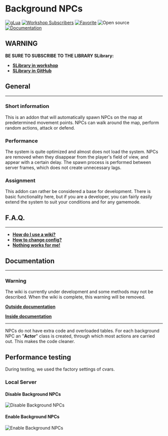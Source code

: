 # Background NPCs

[![gLua](https://img.shields.io/badge/Language-gLua-blue.svg)](https://wiki.facepunch.com/gmod)
[![Workshop Subscribers](https://img.shields.io/badge/Workshop-Over_50000_sub.-green.svg)](https://steamcommunity.com/sharedfiles/filedetails/?id=2341497926)
[![Favorite](https://img.shields.io/badge/Favorite-Over_5000_fav.-1abc9c.svg)](https://steamcommunity.com/sharedfiles/filedetails/?id=2341497926)
![Open source](https://img.shields.io/badge/Open_source-yes-brightgreen.svg)
[![Documentation](https://img.shields.io/badge/Documentation-In_developing-yellow.svg)](https://background-npcs.itpony.ru/wiki)

## WARNING
**BE SURE TO SUBSCRIBE TO THE LIBRARY SLibrary:**
* **[SLibrary in workshop](https://steamcommunity.com/workshop/filedetails/?id=2404080563)**
* **[SLibrary in GitHub](https://github.com/Shark-vil/slib-garrysmod)**

## General
***
### **Short information**
This is an addon that will automatically spawn NPCs on the map at predetermined movement points. NPCs can walk around the map, perform random actions, attack or defend.

### **Performance**
The system is quite optimized and almost does not load the system. NPCs are removed when they disappear from the player's field of view, and appear with a certain delay. The spawn process is performed between server frames, which does not create unnecessary lags.

### **Assignment**
This addon can rather be considered a base for development. There is basic functionality here, but if you are a developer, you can fairly easily extend the system to suit your conditions and for any gamemode.

## F.A.Q.
***
* **[How do I use a wiki?](https://background-npcs.itpony.ru/wiki/How%20do%20I%20use%20a%20wiki?)**
* **[How to change config?](https://background-npcs.itpony.ru/wiki/How%20to%20change%20config)**
* **[Nothing works for me!](https://background-npcs.itpony.ru/wiki/Nothing%20works%20for%20me!)**

## Documentation
***
### **Warning**
The wiki is currently under development and some methods may not be described. When the wiki is complete, this warning will be removed.

**[Outside documentation](https://background-npcs.itpony.ru)**

**[Inside documentation](https://shark-vil.github.io/background-citizens)**

---

NPCs do not have extra code and overloaded tables. For each background NPC an "**Actor**" class is created, through which most actions are carried out. This makes the code cleaner.

## Performance testing
During testing, we used the factory settings of cvars.

### Local Server
#### **Disable Background NPCs**
![Disable Background NPCs](https://i.imgur.com/Gf6ZKPM.jpg)

#### **Enable Background NPCs**
![Enable Background NPCs](https://i.imgur.com/xDAcsvn.png)